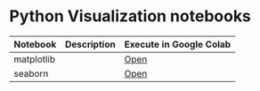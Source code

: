 # Python Visualization notebooks



| Notebook| Description | Execute in Google Colab |
|-|-|-|
| matplotlib |  | [Open](http://colab.research.google.com/github/slankas/VisualizationCode/blob/master/Python/matplotlib.ipynb)  |
| seaborn |  | [Open](http://colab.research.google.com/github/slankas/VisualizationCode/blob/master/Python/seaborn.ipynb)  |
